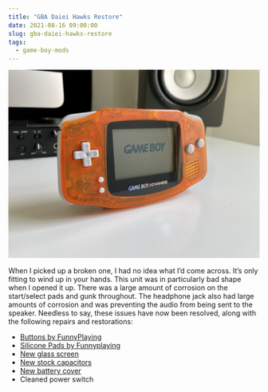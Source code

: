 ```yaml
---
title: "GBA Daiei Hawks Restore"
date: 2021-08-16 09:00:00
slug: gba-daiei-hawks-restore
tags:
  - game-boy-mods
---
```


![GBA Daiei Hawks Restore](gba-daiei-hawks-restore.jpeg)

When I picked up a broken one, I had no idea what I’d come across. It’s only fitting to wind up in your hands.
This unit was in particularly bad shape when I opened it up. There was a large amount of corrosion on the start/select pads and gunk throughout. The headphone jack also had large amounts of corrosion and was preventing the audio from being sent to the speaker. Needless to say, these issues have now been resolved, along with the following repairs and restorations:

- [Buttons by FunnyPlaying](https://funnyplaying.com/collections/product/products/agb-custom-buttons)
- [Silicone Pads by Funnyplaying](https://funnyplaying.com/collections/product/products/replacement-silicone-pads-for-gameboy-advance)
- [New glass screen](https://funnyplaying.com/collections/product/products/centering-lens-for-ips-lcd-gameboy-advance)
- [New stock capacitors](https://console5.com/store/game-boy-advance-smd-cap-kit-gba.html)
- [New battery cover](https://handheldlegend.com/products/game-boy-advance-battery-cover)
- Cleaned power switch
